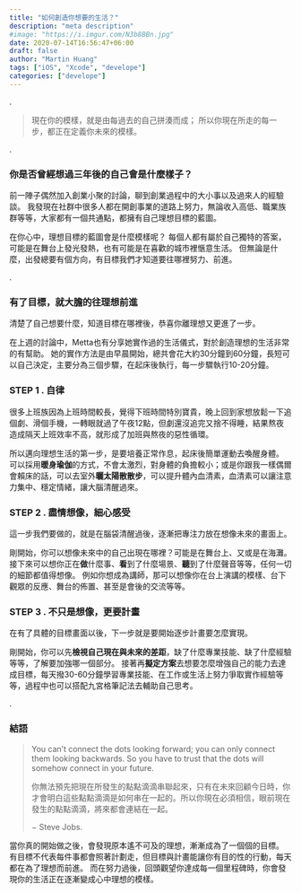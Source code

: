 ```yaml
---
title: "如何創造你想要的生活？"
description: "meta description"
#image: "https://i.imgur.com/N3b8BBn.jpg"
date: 2020-07-14T16:56:47+06:00
draft: false
author: "Martin Huang"
tags: ["iOS", "Xcode", "develope"]
categories: ["develope"]
---
```


.
>  現在你的模樣，就是由每過去的自己拼湊而成；
>  所以你現在所走的每一步，都正在定義你未來的模樣。

.

### 你是否曾經想過三年後的自己會是什麼樣子？

前一陣子偶然加入創業小聚的討論，聊到創業過程中的大小事以及過來人的經驗談。
我發現在社群中很多人都在開創事業的道路上努力，無論收入高低、職業族群等等，大家都有一個共通點，都擁有自己理想目標的藍圖。

在你心中，理想目標的藍圖會是什麼模樣呢？
每個人都有屬於自己獨特的答案，可能是在舞台上發光發熱，也有可能是在喜歡的城市裡愜意生活。
但無論是什麼，出發總要有個方向，有目標我們才知道要往哪裡努力、前進。

.

### 有了目標，就大膽的往理想前進

清楚了自己想要什麼，知道目標在哪裡後，恭喜你離理想又更進了一步。

在上週的討論中，Metta也有分享她實作過的生活儀式，對於創造理想的生活非常的有幫助。
她的實作方法是由早晨開始，總共會花大約30分鐘到60分鐘，長短可以自己決定，主要分為三個步驟，在起床後執行，每一步驟執行10-20分鐘。


### STEP 1 . 自律

很多上班族因為上班時間較長，覺得下班時間特別寶貴，晚上回到家想放鬆一下追個劇、滑個手機，一轉眼就過了午夜12點，但劇還沒追完又捨不得睡，結果熬夜造成隔天上班效率不高，就形成了加班與熬夜的惡性循環。

所以邁向理想生活的第一步，是要培養正常作息，起床後簡單運動去喚醒身體。
可以採用**暖身瑜伽**的方式，不會太激烈，對身體的負擔較小；或是你跟我一樣偶爾會賴床的話，可以去室外**曬太陽散散步**，可以提升體內血清素，血清素可以讓注意力集中、穩定情緒，讓大腦清醒過來。

### STEP 2 . 盡情想像，細心感受

這一步我們要做的，就是在腦袋清醒過後，逐漸把專注力放在想像未來的畫面上。

剛開始，你可以想像未來中的自己出現在哪裡？可能是在舞台上、又或是在海灘。
接下來可以想你正在**做**什麼事、**看**到了什麼場景、**聽**到了什麼聲音等等，任何一切的細節都值得想像。
例如你想成為講師，那可以想像你在台上演講的模樣、台下觀眾的反應、舞台的佈置、甚至是會後的交流等等。

### STEP 3 . 不只是想像，更要計畫

在有了具體的目標畫面以後，下一步就是要開始逐步計畫要怎麼實現。

剛開始，你可以先**檢視自己現在與未來的差距**，缺了什麼專業技能、缺了什麼經驗等等，了解要加強哪一個部分。
接著再**擬定方案**去想要怎麼增強自己的能力去達成目標，每天撥30-60分鐘學習專業技能、在工作或生活上努力爭取實作經驗等等，過程中也可以搭配九宮格筆記法去輔助自己思考。

.



### 結語

> You can’t connect the dots looking forward; you can only connect them looking backwards. So you have to trust that the dots will somehow connect in your future.
> 
> 你無法預先把現在所發生的點點滴滴串聯起來，只有在未來回顧今日時，你才會明白這些點點滴滴是如何串在一起的。所以你現在必須相信，眼前現在發生的點點滴滴，將來都會連結在一起。
> 
> − Steve Jobs.

當你真的開始做之後，會發現原本遙不可及的理想，漸漸成為了一個個的目標。
有目標不代表每件事都會照著計劃走，但目標與計畫能讓你有目的性的行動，每天都在為了理想而前進。
而在努力過後，回頭觀望你達成每一個里程碑時，你會發現你的生活正在逐漸變成心中理想的模樣。








